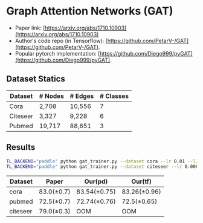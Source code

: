 Graph Attention Networks (GAT)
============

- Paper link: [https://arxiv.org/abs/1710.10903](https://arxiv.org/abs/1710.10903)
- Author's code repo (in Tensorflow):
  [https://github.com/PetarV-/GAT](https://github.com/PetarV-/GAT).
- Popular pytorch implementation:
  [https://github.com/Diego999/pyGAT](https://github.com/Diego999/pyGAT).

Dataset Statics
-------

| Dataset  | # Nodes | # Edges | # Classes |
| -------- | ------- | ------- | --------- |
| Cora     | 2,708   | 10,556  | 7         |
| Citeseer | 3,327   | 9,228   | 6         |
| Pubmed   | 19,717  | 88,651  | 3         |



Results
-------

```bash
TL_BACKEND="paddle" python gat_trainer.py --dataset cora --lr 0.01 --l2_coef 0.01 --drop_rate 0.7
TL_BACKEND="paddle" python gat_trainer.py --dataset citeseer --lr 0.006 --l2_coef 0.04 --drop_rate 0.6
```

| Dataset  | Paper      | Our(pd)      | Our(tf)      |
| -------- | ---------- | ------------ | ------------ |
| cora     | 83.0(±0.7) | 83.54(±0.75) | 83.26(±0.96) |
| pubmed   | 72.5(±0.7) | 72.74(±0.76) | 72.5(±0.65)  |
| citeseer | 79.0(±0.3) | OOM          | OOM          |
